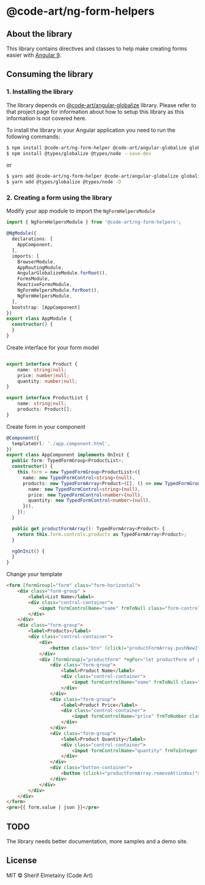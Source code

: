 # @code-art/ng-form-helpers

## About the library

This library contains directives and classes to help make creating forms easier with [Angular 9](https://angular.io).

## Consuming the library

### 1. Installing the library
The library depends on [@code-art/angular-globalize](https://github.com/sherif-elmetainy/angular-globalize) library. Please refer to that project page for information about how to setup this library as this information is not covered here.

To install the library in your Angular application you need to run the following commands:

```bash
$ npm install @code-art/ng-form-helper @code-art/angular-globalize globalize cldr cldr-data --save
$ npm install @types/globalize @types/node --save-dev
```
or

```bash
$ yarn add @code-art/ng-form-helper @code-art/angular-globalize globalize cldr cldr-data
$ yarn add @types/globalize @types/node -D
```
### 2. Creating a form using the library

Modify your app module to import the `NgFormHelpersModule` 
```typescript
import { NgFormHelpersModule } from '@code-art/ng-form-helpers';

@NgModule({
  declarations: [
    AppComponent,
  ],
  imports: [
    BrowserModule,
    AppRoutingModule,
    AngularGlobalizeModule.forRoot(),
    FormsModule,
    ReactiveFormsModule,
    NgFormHelpersModule.forRoot(),
    NgFormHelpersModule,
  ],
  bootstrap: [AppComponent]
})
export class AppModule {
  constructor() {
  }
}
```

Create interface for your form model
```typescript

export interface Product {
    name: string|null;
    price: number|null;
    quantity: number|null;
}

export interface ProductList {
    name: string|null;
    products: Product[];
}

```

Create form in your component
```typescript
@Component({
  templateUrl: './app.component.html',
})
export class AppComponent implements OnInit {
  public form: TypedFormGroup<ProductList>;
  constructor() {
    this.form = new TypedFormGroup<ProductList>({
      name: new TypedFormControl<string>(null),
      products: new TypedFormArray<Product>([], () => new TypedFormGroup<Product>({
        name: new TypedFormControl<string>(null),
        price: new TypedFormControl<number>(null),
        quantity: new TypedFormControl<number>(null),
      })),
    });
  }

  public get productFormArray(): TypedFormArray<Product> {
    return this.form.controls.products as TypedFormArray<Product>;
  }

  ngOnInit() {
  }
}

```

Change your template
```html
<form [formGroup]="form" class="form-horizontal">
    <div class="form-group" >
        <label>List Name</label>
        <div class="control-container">
            <input formControlName="name" frmToNull class="form-control"/>
        </div>
    </div>
    <div class="form-group">
        <label>Products</label>
        <div class="control-container">
            <div>
                <button class="btn" (click)="productFormArray.pushNewItem()">Add Product</button>
            </div>
            <div [formGroup]="productForm" *ngFor="let productForm of productFormArray.controls; let index = index" class="product-form">
                <div class="form-group">
                    <label>Product Name</label>
                    <div class="control-container">
                        <input formControlName="name" frmToNull class="form-control"/>
                    </div>
                </div>
                <div class="form-group">
                    <label>Product Price</label>
                    <div class="control-container">
                        <input formControlName="price" frmToNumber class="form-control"/>
                    </div>
                </div>
                <div class="form-group">
                    <label>Product Quantity</label>
                    <div class="control-container">
                        <input formControlName="quantity" frmToInteger class="form-control" />
                    </div>
                </div>
                <div class="button-container">
                    <button (click)="productFormArray.removeAt(index)">Remove</button>
                </div>
            </div>
        </div>
    </div>
</form>
<pre>{{ form.value | json }}</pre>
```

## TODO

The library needs better documentation, more samples and a demo site.

## License

MIT © Sherif Elmetainy \(Code Art\)
